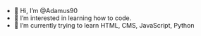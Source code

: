 - 👋 Hi, I’m @Adamus90
- 👀 I’m interested in learning how to code.
- 🌱 I’m currently trying to learn HTML, CMS, JavaScript, Python 

<!---
Adamus90/Adamus90 is a ✨ special ✨ repository because its `README.md` (this file) appears on your GitHub profile.
You can click the Preview link to take a look at your changes.
--->
